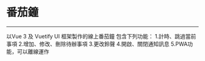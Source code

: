 # 番茄鐘
---
以Vue 3 及 Vuetify UI 框架製作的線上番茄鐘
包含下列功能：
1.計時、跳過當前事項
2.增加、修改、刪除待辦事項
3.更改鈴聲
4.開啟、關閉通知訊息
5.PWA功能，可以離線運作
